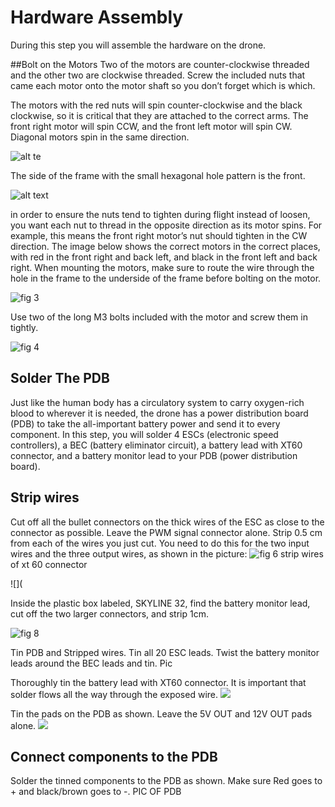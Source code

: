 # Hardware Assembly
During this step you will assemble the hardware on the drone.

##Bolt on the Motors
Two of the motors are counter-clockwise threaded and the other two are clockwise threaded. Screw the included nuts that came each motor onto the motor shaft so you don’t forget which is which.

The motors with the red nuts will spin counter-clockwise and the black clockwise, so it is critical that they are attached to the correct arms. The front right motor will spin CCW, and the front left motor will spin CW. Diagonal motors spin in the same direction.

![alt te](http://cs.brown.edu/courses/cs1951r//projects/build/pics/motor-directions.jpg "figure 1")


The side of the frame with the small hexagonal hole pattern is the front.


![alt text](http://cs.brown.edu/courses/cs1951r//projects/build/pics/frame-front.jpg "fig 2")


in order to ensure the nuts tend to tighten during flight instead of loosen, you want each nut to thread in the opposite direction as its motor spins. For example, this means the front right motor’s nut should tighten in the CW direction. The image below shows the correct motors in the correct places, with red in the front right and back left, and black in the front left and back right. When mounting the motors, make sure to route the wire through the hole in the frame to the underside of the frame before bolting on the motor.

![](http://cs.brown.edu/courses/cs1951r//projects/build/pics/motor-orientation.jpg "fig 3")

Use two of the long M3 bolts included with the motor and screw them in tightly.

![](http://cs.brown.edu/courses/cs1951r//projects/build/pics/single-motor-installation.jpg "fig 4")

## Solder The PDB

Just like the human body has a circulatory system to carry oxygen-rich blood to wherever it is needed, the drone has a power distribution board (PDB) to take the all-important battery power and send it to every component. In this step, you will solder 4 ESCs (electronic speed controllers), a BEC (battery eliminator circuit), a battery lead with XT60 connector, and a battery monitor lead to your PDB (power distribution board).

## Strip wires
Cut off all the bullet connectors on the thick wires of the ESC as close to the connector as possible. Leave the PWM signal connector alone. Strip 0.5 cm from each of the wires you just cut. You need to do this for the two input wires and the three output wires, as shown in the picture:
![](http://cs.brown.edu/courses/cs1951r//projects/build/pics/esc-cut-strip.jpg "fig 6")
strip wires of xt 60 connector

![](

Inside the plastic box labeled, SKYLINE 32, find the battery monitor lead, cut off the two larger connectors, and strip 1cm.

![](http://cs.brown.edu/courses/cs1951r//projects/build/pics/monitor-cut-strip.jpg "fig 8")

Tin PDB and Stripped wires.
Tin all 20 ESC leads. Twist the battery monitor leads around the BEC leads and tin.
Pic

Thoroughly tin the battery lead with XT60 connector. It is important that solder flows all the way through the exposed wire.
 ![](http://cs.brown.edu/courses/cs1951r//projects/build/pics/pigtail-soldering.JPG)

Tin the pads on the PDB as shown. Leave the 5V OUT and 12V OUT pads alone.
![](http://cs.brown.edu/courses/cs1951r//projects/build/pics/pdb-tinned.jpg)

## Connect components to the PDB
Solder the tinned components to the PDB as shown. Make sure Red goes to + and black/brown goes to -.
PIC OF PDB


